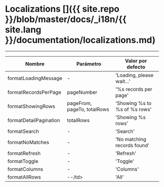 # Localizations []({{ site.repo }}/blob/master/docs/_i18n/{{ site.lang }}/documentation/localizations.md)

---

<table class="table"
       id="l"
       data-search="true"
       data-show-toggle="true"
       data-show-columns="true"
       data-mobile-responsive="true">
    <thead>
    <tr>
        <th>Nombre</th>
        <th>Parámetro</th>
        <th>Valor por defecto</th>
    </tr>
    </thead>
    <tbody>
    <tr>
        <td>formatLoadingMessage</td>
        <td>-</td>
        <td>'Loading, please wait…'</td>
    </tr>
    <tr>
        <td>formatRecordsPerPage</td>
        <td>pageNumber</td>
        <td>'%s records per page'</td>
    </tr>
    <tr>
        <td>formatShowingRows</td>
        <td>pageFrom, pageTo, totalRows</td>
        <td>'Showing %s to %s of %s rows'</td>
    </tr>
    <tr>
        <td>formatDetailPagination</td>
        <td>totalRows</td>
        <td>'Showing %s rows'</td>
    </tr>
    <tr>
        <td>formatSearch</td>
        <td>-</td>
        <td>'Search'</td>
    </tr>
    <tr>
        <td>formatNoMatches</td>
        <td>-</td>
        <td>'No matching records found'</td>
    </tr>
    <tr>
        <td>formatRefresh</td>
        <td>-</td>
        <td>'Refresh'</td>
    </tr>
    <tr>
        <td>formatToggle</td>
        <td>-</td>
        <td>'Toggle'</td>
    </tr>
    <tr>
        <td>formatColumns</td>
        <td>-</td>
        <td>'Columns'</td>
    </tr>
	<tr>
        <td>formatAllRows</td>
        <td>--/td>
        <td>'All'</td>
    </tr>
    </tbody>
</table>